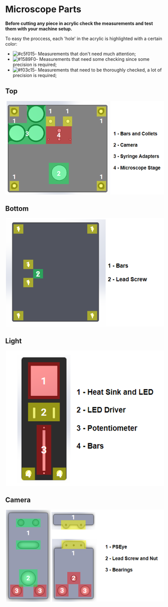# Microscope Parts

**Before cutting any piece in acrylic check the measurements and test them with your machine setup.**

To easy the proccess, each 'hole' in the acrylic is highlighted with a certain color:

- ![#c5f015](https://via.placeholder.com/15/8affb2/000000?text=+)- Measurements that don't need much attention;
- ![#1589F0](https://via.placeholder.com/15/ffff80/000000?text=+)- Measurements that need some checking since some precision is required;
- ![#f03c15](https://via.placeholder.com/15/ff9696/000000?text=+)- Measurements that need to be thoroughly checked, a lot of precision is required;

## Top 

<p align="center">
  <img width="500" height="" src=images/TopPart.PNG>
</p>

## Bottom

<p align="center">
  <img width="500" height="" src=images/Bottom.PNG>
</p>

## Light 

<p align="center">
  <img width="500" height="" src=images/light.PNG>
</p>

## Camera

<p align="center">
  <img width="500" height="" src=images/camera.PNG>
</p>


